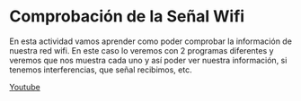 # Comprobación de la Señal Wifi

En esta actividad vamos aprender como poder comprobar la información de nuestra red wifi. En este caso lo veremos con 2 programas diferentes y veremos que nos muestra cada uno y así poder ver nuestra información, si tenemos interferencias, que señal recibimos, etc.

[Youtube](www.youtube.es)

